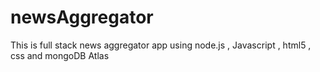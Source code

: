 # newsAggregator
This is full stack news aggregator app using node.js , Javascript , html5 , css and mongoDB Atlas
